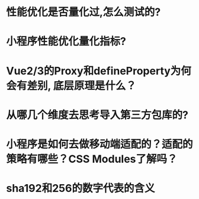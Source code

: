 # 性能优化是否量化过,怎么测试的?
# 小程序性能优化量化指标?
# Vue2/3的Proxy和defineProperty为何会有差别, 底层原理是什么？
# 从哪几个维度去思考导入第三方包库的?
# 小程序是如何去做移动端适配的？适配的策略有哪些？CSS Modules了解吗？
# sha192和256的数字代表的含义